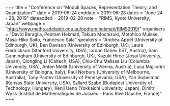 +++
title = "Conference on “Moduli Spaces, Representation Theory, and Quantization”"
date = 2019-06-24
enddate = 2019-06-28
dates = "June 24 - 28, 2019"
dateadded = 2019-02-28
note = "RIMS, Kyoto University, Japan"
webpage = "http://www.maths.adelaide.edu.au/pedram.hekmati/RIMS2019/"
organisers = "David Baraglia, Pedram Hekmati, Takuro Mochizuki, Motohico Mulase, Masa-Hiko
Saito, Francesco Sala"
speakers = "Andrea Appel (University of Edinburgh, UK), Ben Davison (University of Edinburgh, UK), Laura Fredrickson (Stanford University, USA), Iordan Ganev (IST, Austria), Sam Gunningham (University of Edinburgh, UK), Kazuki Hiroe (Josai University, Japan), Qiongling Li (Caltech, USA), Chiu-Chu Melissa Liu (Columbia University, USA), Anton Mellit (University of Vienna, Austria), Luca Migliorini (University of Bologna, Italy), Paul Norbury (University of Melbourne, Australia), Tony Pantev (University of Pennsylvania, USA), Yan Soibelman (Kansas State University, USA), Szilard Szabo (Budapest University of Technology, Hungary), Kenji Ueno (Yokkaichi University, Japan), Dimitri Wyss (Institut de Mathématiques de Jussieu - Paris Rive Gauche, France)"
+++

